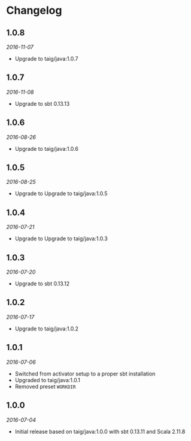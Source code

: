 # Changelog

## 1.0.8

_2016-11-07_

 * Upgrade to taig/java:1.0.7

## 1.0.7

_2016-11-08_

 * Upgrade to sbt 0.13.13

## 1.0.6

_2016-08-26_

 * Upgrade to taig/java:1.0.6

## 1.0.5

_2016-08-25_

 * Upgrade to Upgrade to taig/java:1.0.5

## 1.0.4

_2016-07-21_

 * Upgrade to Upgrade to taig/java:1.0.3

## 1.0.3

_2016-07-20_

 * Upgrade to sbt 0.13.12

## 1.0.2

_2016-07-17_

 * Upgrade to taig/java:1.0.2

## 1.0.1

_2016-07-06_

 * Switched from activator setup to a proper sbt installation
 * Upgraded to taig/java:1.0.1
 * Removed preset `WORKDIR`

## 1.0.0

_2016-07-04_

 * Initial release based on taig/java:1.0.0 with sbt 0.13.11 and Scala 2.11.8
